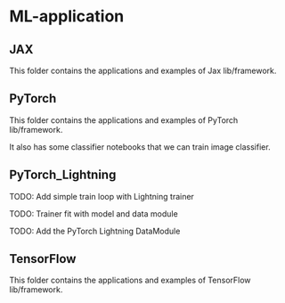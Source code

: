 # ML-application

## JAX

This folder contains the applications and examples of Jax lib/framework.

## PyTorch

This folder contains the applications and examples of PyTorch lib/framework. 

It also has some classifier notebooks that we can train image classifier.

## PyTorch_Lightning

TODO: Add simple train loop with Lightning trainer

TODO: Trainer fit with model and data module 

TODO: Add the PyTorch Lightning DataModule

## TensorFlow

This folder contains the applications and examples of TensorFlow lib/framework.
 
